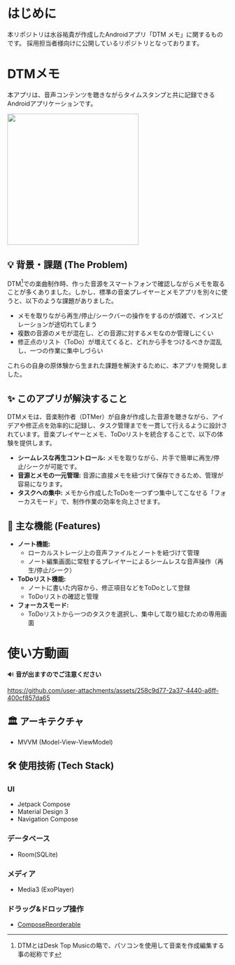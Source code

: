 # はじめに
本リポジトリは水谷祐貴が作成したAndroidアプリ「DTM メモ」に関するものです。
採用担当者様向けに公開しているリポジトリとなっております。

# DTMメモ

本アプリは、音声コンテンツを聴きながらタイムスタンプと共に記録できるAndroidアプリケーションです。

<img src="ここにGIF動画のパスやURLを挿入" width="300">

## 💡 背景・課題 (The Problem)

DTM[^1]での楽曲制作時、作った音源をスマートフォンで確認しながらメモを取ることが多くありました。しかし、標準の音楽プレイヤーとメモアプリを別々に使うと、以下のような課題がありました。

-   メモを取りながら再生/停止/シークバーの操作をするのが煩雑で、インスピレーションが途切れてしまう
-   複数の音源のメモが混在し、どの音源に対するメモなのか管理しにくい
-   修正点のリスト（ToDo）が増えてくると、どれから手をつけるべきか混乱し、一つの作業に集中しづらい

これらの自身の原体験から生まれた課題を解決するために、本アプリを開発しました。

[^1]:DTMとはDesk Top Musicの略で、パソコンを使用して音楽を作成編集する事の総称です

## ✨ このアプリが解決すること

DTMメモは、音楽制作者（DTMer）が自身が作成した音源を聴きながら、アイデアや修正点を効率的に記録し、タスク管理までを一貫して行えるように設計されています。音楽プレイヤーとメモ、ToDoリストを統合することで、以下の体験を提供します。

-   **シームレスな再生コントロール:** メモを取りながら、片手で簡単に再生/停止/シークが可能です。
-   **音源とメモの一元管理:** 音源に直接メモを紐づけて保存できるため、管理が容易になります。
-   **タスクへの集中:** メモから作成したToDoを一つずつ集中してこなせる「フォーカスモード」で、制作作業の効率を向上させます。

## 🚀 主な機能 (Features)

-   **ノート機能:**
    -   ローカルストレージ上の音声ファイルとノートを紐づけて管理
    -   ノート編集画面に常駐するプレイヤーによるシームレスな音声操作（再生/停止/シーク）
-   **ToDoリスト機能:**
    -   ノートに書いた内容から、修正項目などをToDoとして登録
    -   ToDoリストの確認と管理
-   **フォーカスモード:**
    -   ToDoリストから一つのタスクを選択し、集中して取り組むための専用画面
 
# 使い方動画
🔊 **音が出ますのでご注意ください**

https://github.com/user-attachments/assets/258c9d77-2a37-4440-a6ff-400cf857da65

## 🏛️ アーキテクチャ
-   MVVM (Model-View-ViewModel)

## 🛠️ 使用技術 (Tech Stack)

### UI
-   Jetpack Compose
-   Material Design 3
-   Navigation Compose

### データベース
-   Room(SQLite)

### メディア
-   Media3 (ExoPlayer)
### ドラッグ&ドロップ操作
-  [ComposeReorderable](https://github.com/aclassen/ComposeReorderable)

